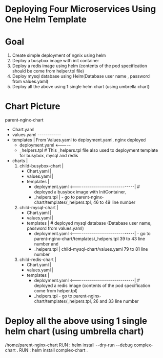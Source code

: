 # Deploying Four Microservices Using One Helm Template

# Goal

1) Create simple deployment of ngnix using helm
2) Deploy a busybox image with init container
3) Deploy a redis image using helm (contents of the pod specification should be come from  helper.tpl file)
4) Deploy mysql database using Helm(Database user name , password from values.yaml)
5) Deploy all the above using 1 single helm chart (using umbrella chart)

# Chart Picture

parent-nginx-chart
   + Chart.yaml
   + values.yaml ------------  
   + templates               | From Values.yaml to deployment.yaml, nginx deployed
     - deployment.yaml <----- 
     - _helpers.tpl                              # This _helpers.tpl file also used to deployment template for busybox, mysql and redis
   + charts                                                   |
     1. child-busybox-chart                                   |
           + Chart.yaml                                       |
           + values.yaml                                      |
           + templates                                        |
             - deployment.yaml <------------------------------| # deployed a busybox image with InitContainer, 
             - _helpers.tpl                                   | - go to parent-nginx-chart/templates/_helpers.tpl, 46 to 49 line number
     2. child-mysql-chart                                     |
           + Chart.yaml                                       |
           + values.yaml                                      |
           + templates                                        | # deployed mysql database (Database user name, password from values.yaml)
             - deployment.yaml <------------------------------| - go to parent-nginx-chart/templates/_helpers.tpl 39 to 43 line number and 
             - _helpers.tpl                                   |   child-mysql-chart/values.yaml 79 to 81 line number
     3. child-redis-chart                                     |
           + Chart.yaml                                       |
           + values.yaml                                      |
           + templates                                        |
             - deployment.yaml <------------------------------| # deployed a redis image (contents of the pod specification come from helper.tpl)
             - _helpers.tpl                                     - go to parent-nginx-chart/templates/_helpers.tpl, 26 and 33 line number


# Deploy all the above using 1 single helm chart (using umbrella chart) 

/home/parent-nginx-chart
RUN : helm install --dry-run --debug complex-chart .
RUN : helm install complex-chart .
